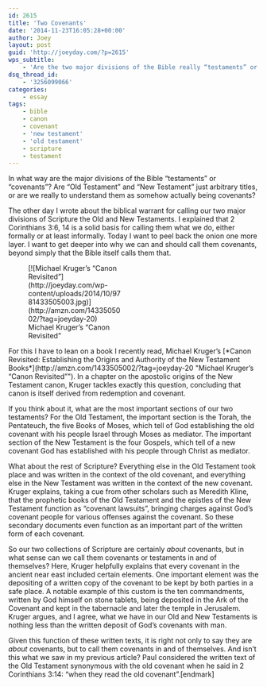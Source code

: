 ```yaml
---
id: 2615
title: 'Two Covenants'
date: '2014-11-23T16:05:28+00:00'
author: Joey
layout: post
guid: 'http://joeyday.com/?p=2615'
wps_subtitle:
    - 'Are the two major divisions of the Bible really “testaments” or “covenants”?'
dsq_thread_id:
    - '3256099066'
categories:
    - essay
tags:
    - bible
    - canon
    - covenant
    - 'new testament'
    - 'old testament'
    - scripture
    - testament
---
```


In what way are the major divisions of the Bible “testaments” or “covenants”? Are “Old Testament” and “New Testament” just arbitrary titles, or are we really to understand them as somehow actually being covenants?

The other day I wrote about the biblical warrant for calling our two major divisions of Scripture the Old and New Testaments. I explained that 2 Corinthians 3:6, 14 is a solid basis for calling them what we do, either formally or at least informally. Today I want to peel back the onion one more layer. I want to get deeper into why we can and should call them covenants, beyond simply that the Bible itself calls them that.

<figure aria-describedby="caption-attachment-2521" class="wp-caption alignleft" id="attachment_2521" style="width: 190px">[![Michael Kruger’s “Canon Revisited”](http://joeyday.com/wp-content/uploads/2014/10/9781433505003.jpg)](http://amzn.com/1433505002/?tag=joeyday-20)<figcaption class="wp-caption-text" id="caption-attachment-2521">Michael Kruger’s “Canon Revisited”</figcaption></figure> For this I have to lean on a book I recently read, Michael Kruger’s [*Canon Revisited: Establishing the Origins and Authority of the New Testament Books*](http://amzn.com/1433505002/?tag=joeyday-20 "Michael Kruger’s “Canon Revisited”"). In a chapter on the apostolic origins of the New Testament canon, Kruger tackles exactly this question, concluding that canon is itself derived from redemption and covenant.

If you think about it, what are the most important sections of our two testaments? For the Old Testament, the important section is the Torah, the Pentateuch, the five Books of Moses, which tell of God establishing the old covenant with his people Israel through Moses as mediator. The important section of the New Testament is the four Gospels, which tell of a new covenant God has established with his people through Christ as mediator.

What about the rest of Scripture? Everything else in the Old Testament took place and was written in the context of the old covenant, and everything else in the New Testament was written in the context of the new covenant. Kruger explains, taking a cue from other scholars such as Meredith Kline, that the prophetic books of the Old Testament and the epistles of the New Testament function as “covenant lawsuits”, bringing charges against God’s covenant people for various offenses against the covenant. So these secondary documents even function as an important part of the written form of each covenant.

So our two collections of Scripture are certainly *about* covenants, but in what sense can we call them covenants or testaments in and of themselves? Here, Kruger helpfully explains that every covenant in the ancient near east included certain elements. One important element was the depositing of a written copy of the covenant to be kept by both parties in a safe place. A notable example of this custom is the ten commandments, written by God himself on stone tablets, being deposited in the Ark of the Covenant and kept in the tabernacle and later the temple in Jerusalem. Kruger argues, and I agree, what we have in our Old and New Testaments is nothing less than the written deposit of God’s covenants with man.

Given this function of these written texts, it is right not only to say they are *about* covenants, but to call them covenants in and of themselves. And isn’t this what we saw in my previous article? Paul considered the written text of the Old Testament synonymous with the old covenant when he said in 2 Corinthians 3:14: “when they read the old covenant”.\[endmark\]